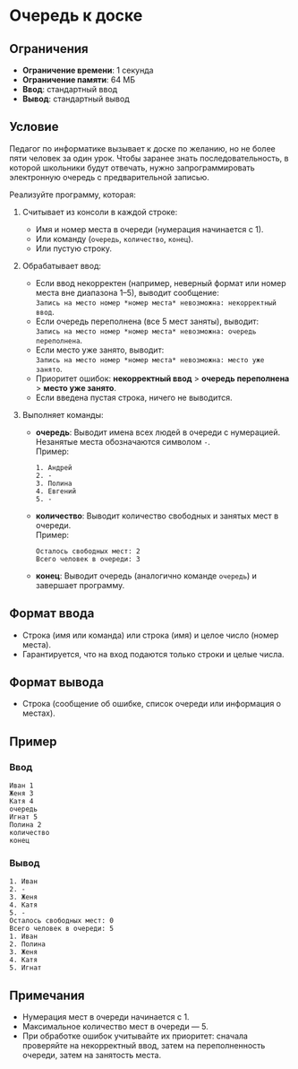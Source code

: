 # Очередь к доске

## Ограничения
- **Ограничение времени**: 1 секунда
- **Ограничение памяти**: 64 МБ
- **Ввод**: стандартный ввод
- **Вывод**: стандартный вывод

## Условие
Педагог по информатике вызывает к доске по желанию, но не более пяти человек за один урок. Чтобы заранее знать последовательность, в которой школьники будут отвечать, нужно запрограммировать электронную очередь с предварительной записью.

Реализуйте программу, которая:
1. Считывает из консоли в каждой строке:
   - Имя и номер места в очереди (нумерация начинается с 1).
   - Или команду (`очередь`, `количество`, `конец`).
   - Или пустую строку.

2. Обрабатывает ввод:
   - Если ввод некорректен (например, неверный формат или номер места вне диапазона 1–5), выводит сообщение:  
     `Запись на место номер *номер места* невозможна: некорректный ввод`.
   - Если очередь переполнена (все 5 мест заняты), выводит:  
     `Запись на место номер *номер места* невозможна: очередь переполнена`.
   - Если место уже занято, выводит:  
     `Запись на место номер *номер места* невозможна: место уже занято`.
   - Приоритет ошибок: **некорректный ввод** > **очередь переполнена** > **место уже занято**.
   - Если введена пустая строка, ничего не выводится.

3. Выполняет команды:
   - **очередь**: Выводит имена всех людей в очереди с нумерацией. Незанятые места обозначаются символом `-`.  
     Пример:
     ```
     1. Андрей
     2. -
     3. Полина
     4. Евгений
     5. -
     ```
   - **количество**: Выводит количество свободных и занятых мест в очереди.  
     Пример:
     ```
     Осталось свободных мест: 2
     Всего человек в очереди: 3
     ```
   - **конец**: Выводит очередь (аналогично команде `очередь`) и завершает программу.

## Формат ввода
- Строка (имя или команда) или строка (имя) и целое число (номер места).
- Гарантируется, что на вход подаются только строки и целые числа.

## Формат вывода
- Строка (сообщение об ошибке, список очереди или информация о местах).

## Пример

### Ввод
```
Иван 1
Женя 3
Катя 4
очередь
Игнат 5
Полина 2
количество
конец
```

### Вывод
```
1. Иван
2. -
3. Женя
4. Катя
5. -
Осталось свободных мест: 0
Всего человек в очереди: 5
1. Иван
2. Полина
3. Женя
4. Катя
5. Игнат
```

## Примечания
- Нумерация мест в очереди начинается с 1.
- Максимальное количество мест в очереди — 5.
- При обработке ошибок учитывайте их приоритет: сначала проверяйте на некорректный ввод, затем на переполненность очереди, затем на занятость места.